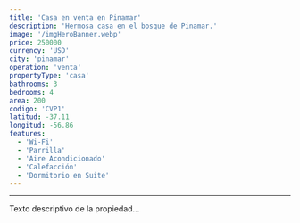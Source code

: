 ```yaml
---
title: 'Casa en venta en Pinamar'
description: 'Hermosa casa en el bosque de Pinamar.'
image: '/imgHeroBanner.webp'
price: 250000
currency: 'USD'
city: 'pinamar'
operation: 'venta'
propertyType: 'casa'
bathrooms: 3
bedrooms: 4
area: 200
codigo: 'CVP1'
latitud: -37.11
longitud: -56.86
features:
  - 'Wi-Fi'
  - 'Parrilla'
  - 'Aire Acondicionado'
  - 'Calefacción'
  - 'Dormitorio en Suite'
---
```

---

Texto descriptivo de la propiedad...
